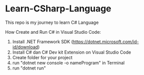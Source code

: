 # Learn-CSharp-Language
This repo is my journey to learn C# Language

How Create and Run C# in Visual Studio Code:
1. Install .NET Framework SDK (https://dotnet.microsoft.com/id-id/download)
2. Install C# dan C# Dev kit Extension on Visual Studio Code
3. Create folder for your project
4. run "dotnet new console -o nameProgram" in Terminal 
6. run "dotnet run"
